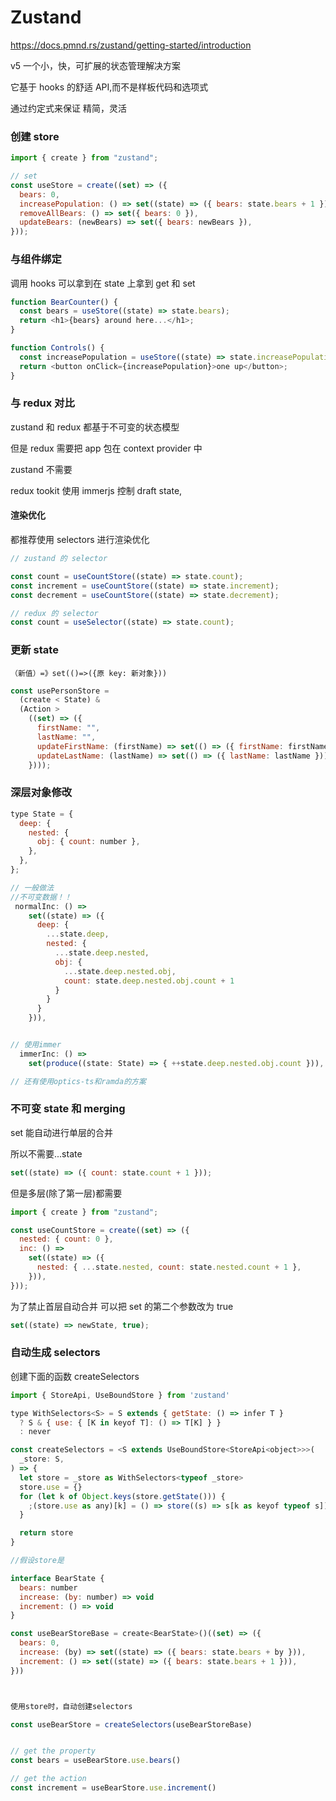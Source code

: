 # Zustand

https://docs.pmnd.rs/zustand/getting-started/introduction

v5
一个小，快，可扩展的状态管理解决方案

它基于 hooks 的舒适 API,而不是样板代码和选项式

通过约定式来保证 精简，灵活

### 创建 store

```js
import { create } from "zustand";

// set
const useStore = create((set) => ({
  bears: 0,
  increasePopulation: () => set((state) => ({ bears: state.bears + 1 })),
  removeAllBears: () => set({ bears: 0 }),
  updateBears: (newBears) => set({ bears: newBears }),
}));
```

### 与组件绑定

调用 hooks 可以拿到在 state 上拿到 get 和 set

```js
function BearCounter() {
  const bears = useStore((state) => state.bears);
  return <h1>{bears} around here...</h1>;
}

function Controls() {
  const increasePopulation = useStore((state) => state.increasePopulation);
  return <button onClick={increasePopulation}>one up</button>;
}
```

### 与 redux 对比

zustand 和 redux 都基于不可变的状态模型

但是 redux 需要把 app 包在 context provider 中

zustand 不需要

redux tookit 使用 immerjs 控制 draft state,

#### 渲染优化

都推荐使用 selectors 进行渲染优化

```js
// zustand 的 selector

const count = useCountStore((state) => state.count);
const increment = useCountStore((state) => state.increment);
const decrement = useCountStore((state) => state.decrement);

// redux 的 selector
const count = useSelector((state) => state.count);
```

### 更新 state

`（新值）=》set(()=>({原 key: 新对象}))`

```js
const usePersonStore =
  (create < State) &
  (Action >
    ((set) => ({
      firstName: "",
      lastName: "",
      updateFirstName: (firstName) => set(() => ({ firstName: firstName })),
      updateLastName: (lastName) => set(() => ({ lastName: lastName })),
    })));
```

### 深层对象修改

```js
type State = {
  deep: {
    nested: {
      obj: { count: number },
    },
  },
};
```

```js
// 一般做法
//不可变数据！！
 normalInc: () =>
    set((state) => ({
      deep: {
        ...state.deep,
        nested: {
          ...state.deep.nested,
          obj: {
            ...state.deep.nested.obj,
            count: state.deep.nested.obj.count + 1
          }
        }
      }
    })),


// 使用immer
  immerInc: () =>
    set(produce((state: State) => { ++state.deep.nested.obj.count })),

// 还有使用optics-ts和ramda的方案
```

### 不可变 state 和 merging

set 能自动进行单层的合并

所以不需要...state

```js
set((state) => ({ count: state.count + 1 }));
```

但是多层(除了第一层)都需要

```js
import { create } from "zustand";

const useCountStore = create((set) => ({
  nested: { count: 0 },
  inc: () =>
    set((state) => ({
      nested: { ...state.nested, count: state.nested.count + 1 },
    })),
}));
```

为了禁止首层自动合并
可以把 set 的第二个参数改为 true

```js
set((state) => newState, true);
```

### 自动生成 selectors

创建下面的函数 createSelectors

```js
import { StoreApi, UseBoundStore } from 'zustand'

type WithSelectors<S> = S extends { getState: () => infer T }
  ? S & { use: { [K in keyof T]: () => T[K] } }
  : never

const createSelectors = <S extends UseBoundStore<StoreApi<object>>>(
  _store: S,
) => {
  let store = _store as WithSelectors<typeof _store>
  store.use = {}
  for (let k of Object.keys(store.getState())) {
    ;(store.use as any)[k] = () => store((s) => s[k as keyof typeof s])
  }

  return store
}

```

```js
//假设store是

interface BearState {
  bears: number
  increase: (by: number) => void
  increment: () => void
}

const useBearStoreBase = create<BearState>()((set) => ({
  bears: 0,
  increase: (by) => set((state) => ({ bears: state.bears + by })),
  increment: () => set((state) => ({ bears: state.bears + 1 })),
}))



使用store时，自动创建selectors

const useBearStore = createSelectors(useBearStoreBase)


// get the property
const bears = useBearStore.use.bears()

// get the action
const increment = useBearStore.use.increment()
```
